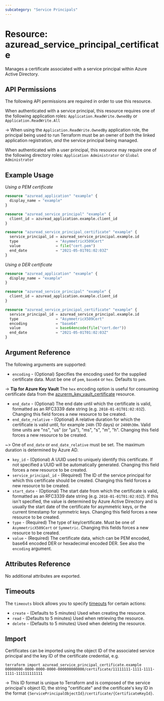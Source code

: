 ```yaml
---
subcategory: "Service Principals"
---
```


# Resource: azuread_service_principal_certificate

Manages a certificate associated with a service principal within Azure Active Directory.

## API Permissions

The following API permissions are required in order to use this resource.

When authenticated with a service principal, this resource requires one of the following application roles: `Application.ReadWrite.OwnedBy` or `Application.ReadWrite.All`

-> When using the `Application.ReadWrite.OwnedBy` application role, the principal being used to run Terraform must be an owner of _both_ the linked application registration, _and_ the service principal being managed.

When authenticated with a user principal, this resource may require one of the following directory roles: `Application Administrator` or `Global Administrator`

## Example Usage

*Using a PEM certificate*

```terraform
resource "azuread_application" "example" {
  display_name = "example"
}

resource "azuread_service_principal" "example" {
  client_id = azuread_application.example.client_id
}

resource "azuread_service_principal_certificate" "example" {
  service_principal_id = azuread_service_principal.example.id
  type                 = "AsymmetricX509Cert"
  value                = file("cert.pem")
  end_date             = "2021-05-01T01:02:03Z"
}
```

*Using a DER certificate*

```terraform
resource "azuread_application" "example" {
  display_name = "example"
}

resource "azuread_service_principal" "example" {
  client_id = azuread_application.example.client_id
}

resource "azuread_service_principal_certificate" "example" {
  service_principal_id = azuread_service_principal.example.id
  type                 = "AsymmetricX509Cert"
  encoding             = "base64"
  value                = base64encode(file("cert.der"))
  end_date             = "2021-05-01T01:02:03Z"
}
```

## Argument Reference

The following arguments are supported:

* `encoding` - (Optional) Specifies the encoding used for the supplied certificate data. Must be one of `pem`, `base64` or `hex`. Defaults to `pem`.

-> **Tip for Azure Key Vault** The `hex` encoding option is useful for consuming certificate data from the [azurerm_key_vault_certificate](https://registry.terraform.io/providers/hashicorp/azurerm/latest/docs/resources/key_vault_certificate) resource.

* `end_date` - (Optional) The end date until which the certificate is valid, formatted as an RFC3339 date string (e.g. `2018-01-01T01:02:03Z`). Changing this field forces a new resource to be created.
* `end_date_relative` - (Optional) A relative duration for which the certificate is valid until, for example `240h` (10 days) or `2400h30m`. Valid time units are "ns", "us" (or "µs"), "ms", "s", "m", "h". Changing this field forces a new resource to be created.

~> One of `end_date` or `end_date_relative` must be set. The maximum duration is determined by Azure AD.

* `key_id` - (Optional) A UUID used to uniquely identify this certificate. If not specified a UUID will be automatically generated. Changing this field forces a new resource to be created.
* `service_principal_id` - (Required) The ID of the service principal for which this certificate should be created. Changing this field forces a new resource to be created.
* `start_date` - (Optional) The start date from which the certificate is valid, formatted as an RFC3339 date string (e.g. `2018-01-01T01:02:03Z`). If this isn't specified, the value is determined by Azure Active Directory and is usually the start date of the certificate for asymmetric keys, or the current timestamp for symmetric keys. Changing this field forces a new resource to be created.
* `type` - (Required) The type of key/certificate. Must be one of `AsymmetricX509Cert` or `Symmetric`. Changing this fields forces a new resource to be created.
* `value` - (Required) The certificate data, which can be PEM encoded, base64 encoded DER or hexadecimal encoded DER. See also the `encoding` argument.

## Attributes Reference

No additional attributes are exported.

## Timeouts

The `timeouts` block allows you to specify [timeouts](https://www.terraform.io/language/resources/syntax#operation-timeouts) for certain actions:

* `create` - (Defaults to 5 minutes) Used when creating the resource.
* `read` - (Defaults to 5 minutes) Used when retrieving the resource.
* `delete` - (Defaults to 5 minutes) Used when deleting the resource.

## Import

Certificates can be imported using the object ID of the associated service principal and the key ID of the certificate credential, e.g.

```shell
terraform import azuread_service_principal_certificate.example 00000000-0000-0000-0000-000000000000/certificate/11111111-1111-1111-1111-111111111111
```

-> This ID format is unique to Terraform and is composed of the service principal's object ID, the string "certificate" and the certificate's key ID in the format `{ServicePrincipalObjectId}/certificate/{CertificateKeyId}`.

